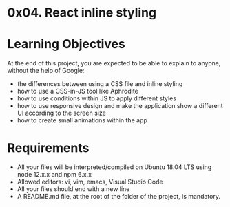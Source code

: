 # 0x04. React inline styling

# Learning Objectives
At the end of this project, you are expected to be able to explain to anyone, without the help of Google:

 - the differences between using a CSS file and inline styling
 - how to use a CSS-in-JS tool like Aphrodite
 - how to use conditions within JS to apply different styles
 - how to use responsive design and make the application show a different UI according to the screen size
 - how to create small animations within the app

# Requirements
 - All your files will be interpreted/compiled on Ubuntu 18.04 LTS using node 12.x.x and npm 6.x.x
 - Allowed editors: vi, vim, emacs, Visual Studio Code
 - All your files should end with a new line
 - A README.md file, at the root of the folder of the project, is mandatory.
